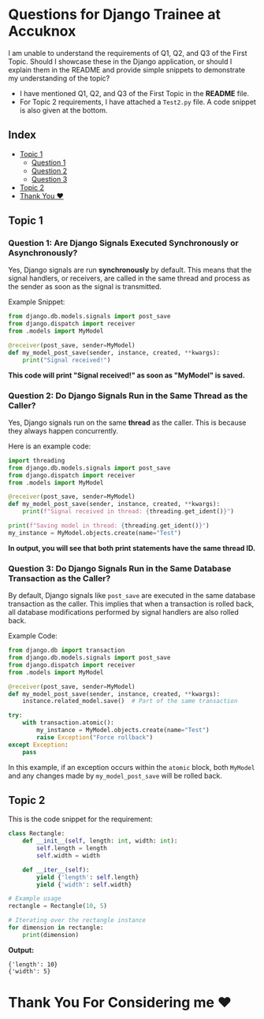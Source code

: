 # Questions for Django Trainee at Accuknox


I am unable to understand the requirements of Q1, Q2, and Q3 of the First Topic. Should I showcase these in the Django application, or should I explain them in the README and provide simple snippets to demonstrate my understanding of the topic?

- I have mentioned Q1, Q2, and Q3 of the First Topic in the **README** file.
- For Topic 2 requirements, I have attached a `Test2.py` file. A code snippet is also given at the bottom.


## Index

- [Topic 1](#topic-1)
  - [Question 1](#question-1-are-django-signals-executed-synchronously-or-asynchronously)
  - [Question 2](#question-2-do-django-signals-run-in-the-same-thread-as-the-caller)
  - [Question 3](#question-3-do-django-signals-run-in-the-same-database-transaction-as-the-caller)
- [Topic 2](#topic-2)
- [Thank You ❤️](#thank-you-for-considering-me-️)

## Topic 1

### Question 1: Are Django Signals Executed Synchronously or Asynchronously?

Yes, Django signals are run **synchronously** by default. This means that the signal handlers, or receivers, are called in the same thread and process as the sender as soon as the signal is transmitted.

Example Snippet:

```python
from django.db.models.signals import post_save
from django.dispatch import receiver
from .models import MyModel

@receiver(post_save, sender=MyModel)
def my_model_post_save(sender, instance, created, **kwargs):
    print("Signal received!")
```

**This code will print "Signal received!" as soon as "MyModel" is saved.**

### Question 2: Do Django Signals Run in the Same Thread as the Caller?

Yes, Django signals run on the same **thread** as the caller. This is because they always happen concurrently.

Here is an example code:

```python
import threading
from django.db.models.signals import post_save
from django.dispatch import receiver
from .models import MyModel

@receiver(post_save, sender=MyModel)
def my_model_post_save(sender, instance, created, **kwargs):
    print(f"Signal received in thread: {threading.get_ident()}")

print(f"Saving model in thread: {threading.get_ident()}")
my_instance = MyModel.objects.create(name="Test")
```

**In output, you will see that both print statements have the same thread ID.**

### Question 3: Do Django Signals Run in the Same Database Transaction as the Caller?

By default, Django signals like `post_save` are executed in the same database transaction as the caller. This implies that when a transaction is rolled back, all database modifications performed by signal handlers are also rolled back.

Example Code:

```python
from django.db import transaction
from django.db.models.signals import post_save
from django.dispatch import receiver
from .models import MyModel

@receiver(post_save, sender=MyModel)
def my_model_post_save(sender, instance, created, **kwargs):
    instance.related_model.save()  # Part of the same transaction

try:
    with transaction.atomic():
        my_instance = MyModel.objects.create(name="Test")
        raise Exception("Force rollback")
except Exception:
    pass
```

In this example, if an exception occurs within the `atomic` block, both `MyModel` and any changes made by `my_model_post_save` will be rolled back.

## Topic 2

This is the code snippet for the requirement:

```python
class Rectangle:
    def __init__(self, length: int, width: int):
        self.length = length
        self.width = width

    def __iter__(self):
        yield {'length': self.length}
        yield {'width': self.width}

# Example usage
rectangle = Rectangle(10, 5)

# Iterating over the rectangle instance
for dimension in rectangle:
    print(dimension)
```

**Output:**

```
{'length': 10}
{'width': 5}
```
# Thank You For Considering me ❤️
